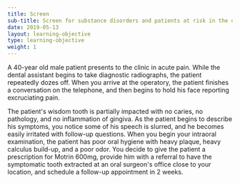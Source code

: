```yaml
---
title: Screen
sub-title: Screen for substance disorders and patients at risk in the dental setting 
date: 2019-05-13
layout: learning-objective
type: learning-objective
weight: 1
---
```

A 40-year old male patient presents to the clinic in acute pain. While the
dental assistant begins to take diagnostic radiographs, the patient repeatedly
dozes off. When you arrive at the operatory, the patient finishes a conversation
on the telephone, and then begins to hold his face reporting excruciating pain.

The patient's wisdom tooth is partially impacted with no caries, no pathology, and
no inflammation of gingiva. As the patient begins to describe his symptoms, you
notice some of his speech is slurred, and he becomes easily irritated with
follow-up questions. When you begin your intraoral examination, the patient has
poor oral hygiene with heavy plaque, heavy calculus build-up, and a poor odor.
You decide to give the patient a prescription for Motrin 600mg, provide him
with a referral to have the symptomatic tooth extracted at an oral surgeon's
office close to your location, and schedule a follow-up appointment in 2 weeks.
